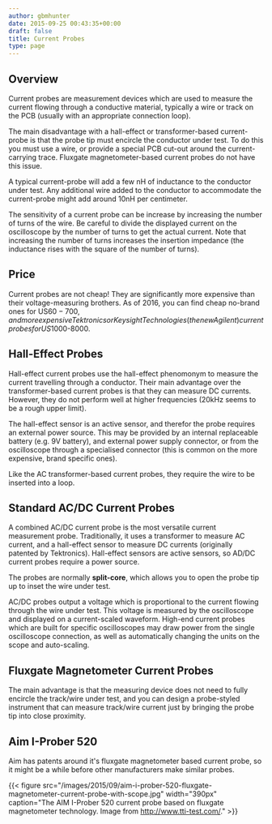 ```yaml
---
author: gbmhunter
date: 2015-09-25 00:43:35+00:00
draft: false
title: Current Probes
type: page
---
```


## Overview

Current probes are measurement devices which are used to measure the current flowing through a conductive material, typically a wire or track on the PCB (usually with an appropriate connection loop).

The main disadvantage with a hall-effect or transformer-based current-probe is that the probe tip must encircle the conductor under test. To do this you must use a wire, or provide a special PCB cut-out around the current-carrying trace. Fluxgate magnetometer-based current probes do not have this issue.

A typical current-probe will add a few nH of inductance to the conductor under test. Any additional wire added to the conductor to accommodate the current-probe might add around 10nH per centimeter.

The sensitivity of a current probe can be increase by increasing the number of turns of the wire. Be careful to divide the displayed current on the oscilloscope by the number of turns to get the actual current. Note that increasing the number of turns increases the insertion impedance (the inductance rises with the square of the number of turns).

## Price

Current probes are not cheap! They are significantly more expensive than their voltage-measuring brothers. As of 2016, you can find cheap no-brand ones for US$60-700, and more expensive Tektronics or Keysight Technologies (the new Agilent) current probes for US$1000-8000.

## Hall-Effect Probes

Hall-effect current probes use the hall-effect phenomonym to measure the current travelling through a conductor. Their main advantage over the transformer-based current probes is that they can measure DC currents. However, they do not perform well at higher frequencies (20kHz seems to be a rough upper limit).

The hall-effect sensor is an active sensor, and therefor the probe requires an external power source. This may be provided by an internal replaceable battery (e.g. 9V battery), and external power supply connector, or from the oscilloscope through a specialised connector (this is common on the more expensive, brand specific ones).

Like the AC transformer-based current probes, they require the wire to be inserted into a loop. 

## Standard AC/DC Current Probes

A combined AC/DC current probe is the most versatile current measurement probe. Traditionally, it uses a transformer to measure AC current, and a hall-effect sensor to measure DC currents (originally patented by Tektronics). Hall-effect sensors are active sensors, so AD/DC current probes require a power source.

The probes are normally **split-core**, which allows you to open the probe tip up to inset the wire under test. 

AC/DC probes output a voltage which is proportional to the current flowing through the wire under test. This voltage is measured by the oscilloscope and displayed on a current-scaled waveform. High-end current probes which are built for specific oscilloscopes may draw power from the single oscilloscope connection, as well as automatically changing the units on the scope and auto-scaling.

## Fluxgate Magnetometer Current Probes

The main advantage is that the measuring device does not need to fully encircle the track/wire under test, and you can design a probe-styled instrument that can measure track/wire current just by bringing the probe tip into close proximity.

## Aim I-Prober 520

Aim has patents around it's fluxgate magnetometer based current probe, so it might be a while before other manufacturers make similar probes.

{{< figure src="/images/2015/09/aim-i-prober-520-fluxgate-magnetometer-current-probe-with-scope.jpg" width="390px" caption="The AIM I-Prober 520 current probe based on fluxgate magnetometer technology. Image from http://www.tti-test.com/."  >}}
